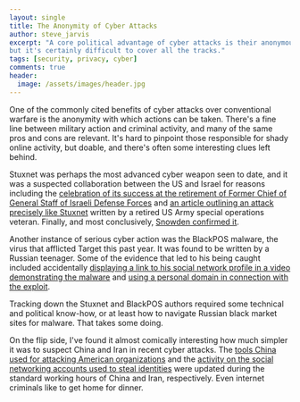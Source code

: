 ```yaml
---
layout: single
title: The Anonymity of Cyber Attacks
author: steve_jarvis
excerpt: "A core political advantage of cyber attacks is their anonymous nature,
but it's certainly difficult to cover all the tracks."
tags: [security, privacy, cyber]
comments: true
header:
  image: /assets/images/header.jpg
---
```


One of the commonly cited benefits of cyber attacks over conventional warfare is
the anonymity with which actions can be taken. There's a fine line
between military action and criminal activity, and many of the same pros and
cons are relevant. It's hard to pinpoint those responsible for shady
online activity, but doable, and there's often some interesting clues left behind.

Stuxnet was perhaps the most advanced cyber weapon seen to date, and it was a
suspected collaboration between the US and Israel for reasons including the
[celebration of its success at the retirement of Former
Chief of General Staff of Israeli Defense Forces][telegraph_gabi] and
[an article outlining an attack precisely like Stuxnet][bumgarner_article]
written by a retired US Army special operations veteran. Finally, and most conclusively,
[Snowden confirmed it][snowden_stuxnet].

Another instance of serious cyber action was the BlackPOS malware, the virus that afflicted Target this
past year. It was found to be written by a Russian teenager. Some of the
evidence that led to his being caught included accidentally [displaying a
link to his social network profile in a video demonstrating the malware][sec_affairs_blackpos]
and [using a personal domain in connection with the exploit][sec_affairs_domain].

Tracking down the Stuxnet and BlackPOS authors required some technical and
political know-how, or at least how to navigate Russian black market sites for
malware. That takes some doing.

On the flip side, I've found it almost comically interesting how much
simpler it was to suspect China and Iran in recent cyber attacks. The [tools
China used for attacking American organizations][nytimes_china_attacks] and the
[activity on the social networking accounts used to steal identities][nytimes_iran_attacks]
were updated during the standard working hours of China and Iran,
respectively. Even internet criminals like to get home for dinner.


[stuxnet_wikipedia]: http://en.wikipedia.org/wiki/Stuxnet#Speculations_about_the_target_and_origin
[bumgarner_article]: http://www.stripes.com/news/cone-of-silence-surrounds-u-s-cyberwarfare-1.158090
[snowden_stuxnet]: http://www.theregister.co.uk/2013/07/08/snowden_us_israel_stuxnet/
[sec_affairs_blackpos]: http://securityaffairs.co/wordpress/13213/cyber-crime/exclusive-details-on-investigation-of-group-ib-on-new-age-of-pos-malware.html
[sec_affairs_domain]: http://securityaffairs.co/wordpress/21337/cyber-crime/blackpos-malware.html
[nytimes_china_attacks]: http://www.nytimes.com/2014/06/10/technology/private-report-further-details-chinese-cyberattacks.html?hp&_r=0
[nytimes_iran_attacks]: http://bits.blogs.nytimes.com/2014/05/29/cyberespionage-attacks-tied-to-hackers-in-iran/
[telegraph_gabi]:http://www.telegraph.co.uk/technology/news/8326274/Israeli-security-chief-celebrates-Stuxnet-cyber-attack.html
